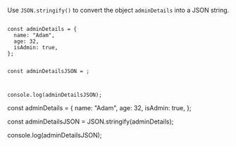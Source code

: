 Use `JSON.stringify()`
to convert the object `adminDetails`
into a JSON string.

<codeblock type="exercise" language="javascript" testMode="fixedInput">
<code>
const adminDetails = {
  name: "Adam",
  age: 32,
  isAdmin: true,
};

const adminDetailsJSON = ;

console.log(adminDetailsJSON);
</code>

<solution>
const adminDetails = {
  name: "Adam",
  age: 32,
  isAdmin: true,
};

const adminDetailsJSON = JSON.stringify(adminDetails);

console.log(adminDetailsJSON);
</solution>
</codeblock>